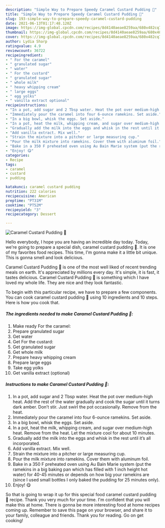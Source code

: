 ```yaml
---
description: "Simple Way to Prepare Speedy Caramel Custard Pudding 🍮"
title: "Simple Way to Prepare Speedy Caramel Custard Pudding 🍮"
slug: 193-simple-way-to-prepare-speedy-caramel-custard-pudding
date: 2021-06-13T01:17:48.120Z
image: https://img-global.cpcdn.com/recipes/8d4140aeae8259aa/680x482cq70/caramel-custard-pudding-recipe-main-photo.jpg
thumbnail: https://img-global.cpcdn.com/recipes/8d4140aeae8259aa/680x482cq70/caramel-custard-pudding-recipe-main-photo.jpg
cover: https://img-global.cpcdn.com/recipes/8d4140aeae8259aa/680x482cq70/caramel-custard-pudding-recipe-main-photo.jpg
author: Lydia Sharp
ratingvalue: 4.9
reviewcount: 36722
recipeingredient:
- " For the caramel"
- " granulated sugar"
- " water"
- " For the custard"
- " granulated sugar"
- " whole milk"
- " heavy whipping cream"
- " large eggs"
- " egg yolks"
- " vanilla extract optional"
recipeinstructions:
- "In a pot, add sugar and 2 Tbsp water. Heat the pot over medium-high heat. Add the rest of the water gradually and cook the sugar until it turns dark amber. Don’t stir. Just swirl the pot occasionally. Remove from the heat."
- "Immediately pour the caramel into four 6-ounce ramekins. Set aside."
- "In a big bowl, whisk the eggs. Set aside."
- "In a pot, heat the milk, whipping cream, and sugar over medium-high heat. Remove from the heat. Let the mixture cool for about 10 minutes."
- "Gradually add the milk into the eggs and whisk in the rest until it’s all incorporated."
- "Add vanilla extract. Mix well."
- "Strain the mixture into a pitcher or large measuring cup."
- "Pour the milk mixture into ramekins. Cover them with aluminum foil."
- "Bake in a 350 F preheated oven using Au Bain Marie system (put the ramekins in a big baking pan which has filled with 1 inch height hot water) for 40-45 minutes or depends on how big your ramekins are (since I used small bottles I only baked the pudding for 25 minutes only)."
- "Enjoy! 😋"
categories:
- Recipe
tags:
- caramel
- custard
- pudding

katakunci: caramel custard pudding 
nutrition: 222 calories
recipecuisine: American
preptime: "PT31M"
cooktime: "PT52M"
recipeyield: "3"
recipecategory: Dessert

---
```



![Caramel Custard Pudding 🍮](https://img-global.cpcdn.com/recipes/8d4140aeae8259aa/680x482cq70/caramel-custard-pudding-recipe-main-photo.jpg)

Hello everybody, I hope you are having an incredible day today. Today, we're going to prepare a special dish, caramel custard pudding 🍮. It is one of my favorites food recipes. This time, I'm gonna make it a little bit unique. This is gonna smell and look delicious.



Caramel Custard Pudding 🍮 is one of the most well liked of recent trending meals on earth. It's appreciated by millions every day. It's simple, it is fast, it tastes delicious. Caramel Custard Pudding 🍮 is something which I have loved my whole life. They are nice and they look fantastic.


To begin with this particular recipe, we have to prepare a few components. You can cook caramel custard pudding 🍮 using 10 ingredients and 10 steps. Here is how you cook that.

<!--inarticleads1-->

##### The ingredients needed to make Caramel Custard Pudding 🍮:

1. Make ready  For the caramel:
1. Prepare  granulated sugar
1. Get  water
1. Get  For the custard:
1. Get  granulated sugar
1. Get  whole milk
1. Prepare  heavy whipping cream
1. Prepare  large eggs
1. Take  egg yolks
1. Get  vanilla extract (optional)




<!--inarticleads2-->

##### Instructions to make Caramel Custard Pudding 🍮:

1. In a pot, add sugar and 2 Tbsp water. Heat the pot over medium-high heat. Add the rest of the water gradually and cook the sugar until it turns dark amber. Don’t stir. Just swirl the pot occasionally. Remove from the heat.
1. Immediately pour the caramel into four 6-ounce ramekins. Set aside.
1. In a big bowl, whisk the eggs. Set aside.
1. In a pot, heat the milk, whipping cream, and sugar over medium-high heat. Remove from the heat. Let the mixture cool for about 10 minutes.
1. Gradually add the milk into the eggs and whisk in the rest until it’s all incorporated.
1. Add vanilla extract. Mix well.
1. Strain the mixture into a pitcher or large measuring cup.
1. Pour the milk mixture into ramekins. Cover them with aluminum foil.
1. Bake in a 350 F preheated oven using Au Bain Marie system (put the ramekins in a big baking pan which has filled with 1 inch height hot water) for 40-45 minutes or depends on how big your ramekins are (since I used small bottles I only baked the pudding for 25 minutes only).
1. Enjoy! 😋




So that is going to wrap it up for this special food caramel custard pudding 🍮 recipe. Thank you very much for your time. I'm confident that you will make this at home. There is gonna be more interesting food at home recipes coming up. Remember to save this page on your browser, and share it to your family, colleague and friends. Thank you for reading. Go on get cooking!
